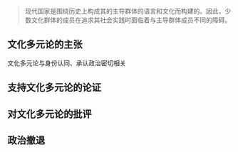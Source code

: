 > 现代国家是围绕历史上构成其的主导群体的语言和文化而构建的。因此，少数文化群体的成员在追求其社会实践时面临着与主导群体成员不同的障碍。

## 文化多元论的主张

文化多元论与身份认同、承认政治密切相关

## 支持文化多元论的论证

## 对文化多元论的批评

## 政治撤退

